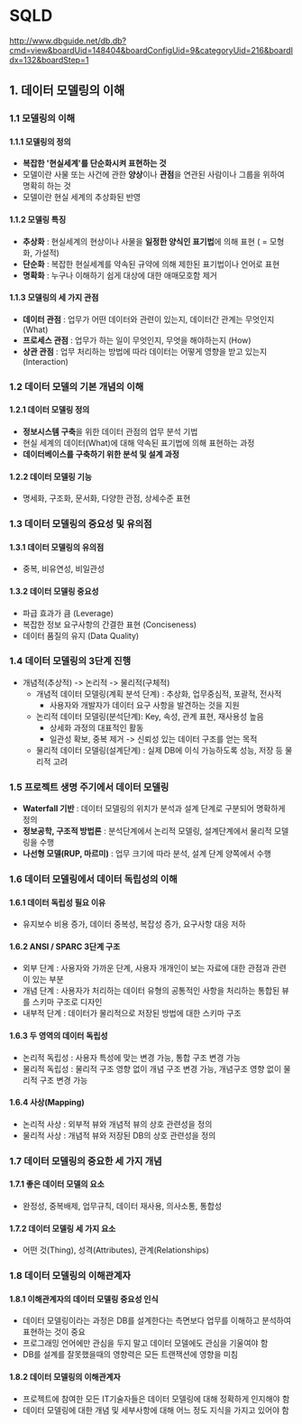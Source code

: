 # SQLD

http://www.dbguide.net/db.db?cmd=view&boardUid=148404&boardConfigUid=9&categoryUid=216&boardIdx=132&boardStep=1

## 1. 데이터 모델링의 이해

### 1.1 모델링의 이해

#### 1.1.1 모델링의 정의

- **복잡한 '현실세계'를 단순화시켜 표현하는 것**
- 모델이란 사물 또는 사건에 관한 **양상**이나 **관점**을 연관된 사람이나 그룹을 위하여 명확히 하는 것
- 모델이란 현실 세계의 추상화된 반영

#### 1.1.2 모델링 특징

- **추상화** : 현실세계의 현상이나 사물을 **일정한 양식인 표기법**에 의해 표현 ( = 모형화, 가설적)
- **단순화** : 복잡한 현실세계를 약속된 규약에 의해 제한된 표기법이나 언어로 표현
- **명확화** : 누구나 이해하기 쉽게 대상에 대한 애매모호함 제거

#### 1.1.3 모델링의 세 가지 관점

- **데이터 관점** : 업무가 어떤 데이터와 관련이 있는지, 데이터간 관계는 무엇인지 (What)
- **프로세스 관점** : 업무가 하는 일이 무엇인지, 무엇을 해야하는지 (How)
- **상관 관점** : 업무 처리하는 방법에 따라 데이터는 어떻게 영향을 받고 있는지 (Interaction)

### 1.2 데이터 모델의 기본 개념의 이해

#### 1.2.1 데이터 모델링 정의

- **정보시스템 구축**을 위한 데이터 관점의 업무 분석 기법
- 현실 세계의 데이터(What)에 대해 약속된 표기법에 의해 표현하는 과정
- **데이터베이스를 구축하기 위한 분석 및 설계 과정**

#### 1.2.2 데이터 모델링 기능

- 명세화, 구조화, 문서화, 다양한 관점, 상세수준 표현

### 1.3 데이터 모델링의 중요성 및 유의점

#### 1.3.1 데이터 모델링의 유의점

- 중복, 비유연성, 비일관성

#### 1.3.2 데이터 모델링 중요성

- 파급 효과가 큼 (Leverage)
- 복잡한 정보 요구사항의 간결한 표현 (Conciseness)
- 데이터 품질의 유지 (Data Quality)

### 1.4 데이터 모델링의 3단계 진행

- 개념적(추상적) -> 논리적 -> 물리적(구체적)
  - 개념적 데이터 모델링(계획 분석 단계) : 추상화, 업무중심적, 포괄적, 전사적
    - 사용자와 개발자가 데이터 요구 사항을 발견하는 것을 지원
  - 논리적 데이터 모델링(분석단계): Key, 속성, 관계 표현, 재사용성 높음
    - 상세화 과정의 대표적인 활동
    - 일관성 확보, 중복 제거 -> 신뢰성 있는 데이터 구조를 얻는 목적
  - 물리적 데이터 모델링(설계단계) : 실제 DB에 이식 가능하도록 성능, 저장 등 물리적 고려

### 1.5 프로젝트 생명 주기에서 데이터 모델링

- **Waterfall 기반** : 데이터 모델링의 위치가 분석과 설계 단계로 구분되어 명확하게 정의
- **정보공학, 구조적 방법론** : 분석단계에서 논리적 모델링, 설계단계에서 물리적 모델링을 수행
- **나선형 모델(RUP, 마르미)** : 업무 크기에 따라 분석, 설계 단계 양쪽에서 수행

### 1.6 데이터 모델링에서 데이터 독립성의 이해

#### 1.6.1 데이터 독립성 필요 이유

- 유지보수 비용 증가, 데이터 중복성, 복잡성 증가, 요구사항 대응 저하

#### 1.6.2 ANSI / SPARC 3단계 구조

- 외부 단계 : 사용자와 가까운 단계, 사용자 개개인이 보는 자료에 대한 관점과 관련이 있는 부분
- 개념 단계 : 사용자가 처리하는 데이터 유형의 공통적인 사항을 처리하는 통합된 뷰를 스키마 구조로 디자인
- 내부적 단계 : 데이터가 물리적으로 저장된 방법에 대한 스키마 구조

#### 1.6.3 두 영역의 데이터 독립성

- 논리적 독립성 : 사용자 특성에 맞는 변경 가능, 통합 구조 변경 가능
- 물리적 독립성 : 물리적 구조 영향 없이 개념 구조 변경 가능, 개념구조 영향 없이 물리적 구조 변경 가능

#### 1.6.4 사상(Mapping)

- 논리적 사상 : 외부적 뷰와 개념적 뷰의 상호 관련성을 정의
- 물리적 사상 : 개념적 뷰와 저장된 DB의 상호 관련성을 정의

### 1.7 데이터 모델링의 중요한 세 가지 개념

#### 1.7.1 좋은 데이터 모델의 요소

- 완정성, 중복배제, 업무규칙, 데이터 재사용, 의사소통, 통합성

#### 1.7.2 데이터 모델링 세 가지 요소

- 어떤 것(Thing), 성격(Attributes), 관계(Relationships)

### 1.8 데이터 모델링의 이해관계자

#### 1.8.1 이해관계자의 데이터 모델링 중요성 인식

- 데이터 모델링이라는 과정은 DB를 설계한다는 측면보다 업무를 이해하고 분석하여 표현하는 것이 중요
- 프로그래밍 언어에만 관심을 두지 말고 데이터 모델에도 관심을 기울여야 함
- DB를 설계를 잘못했을때의 영향력은 모든 트랜잭션에 영향을 미침

#### 1.8.2 데이터 모델링의 이해관계자

- 프로젝트에 참여한 모든 IT기술자들은 데이터 모델링에 대해 정확하게 인지해야 함
- 데이터 모델링에 대한 개념 및 세부사항에 대해 어느 정도 지식을 가지고 있어야 함